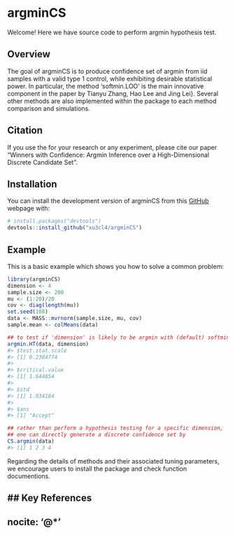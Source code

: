 
<!-- README.md is generated from README.Rmd. Please edit that file -->

# argminCS

Welcome! Here we have source code to perform argmin hypothesis test.
<!-- badges: start --> <!-- badges: end -->

## Overview

The goal of argminCS is to produce confidence set of argmin from iid
samples with a valid type 1 control, while exhibiting desirable
statistical power. In particular, the method ‘softmin.LOO’ is the main
innovative component in the paper by Tianyu Zhang, Hao Lee and Jing
Lei}. Several other methods are also implemented within the package to
each method comparison and simulations.

## Citation

If you use the for your research or any experiment, please cite our
paper “Winners with Confidence: Argmin Inference over a High-Dimensional
Discrete Candidate Set”.

## Installation

You can install the development version of argminCS from this
[GitHub](https://github.com/) webpage with:

``` r
# install.packages("devtools")
devtools::install_github("xu3cl4/argminCS")
```

## Example

This is a basic example which shows you how to solve a common problem:

``` r
library(argminCS)
dimension <- 4
sample.size <- 200
mu <- (1:20)/20
cov <- diag(length(mu))
set.seed(108)
data <- MASS::mvrnorm(sample.size, mu, cov)
sample.mean <- colMeans(data)

## to test if 'dimension' is likely to be argmin with (default) softmin.LOO
argmin.HT(data, dimension)
#> $test.stat.scale
#> [1] 0.2384774
#> 
#> $critical.value
#> [1] 1.644854
#> 
#> $std
#> [1] 1.034184
#> 
#> $ans
#> [1] "Accept"

## rather than perform a hypothesis testing for a specific dimension, 
## one can directly generate a discrete confidence set by 
CS.argmin(data)
#> [1] 1 2 3 4
```

Regarding the details of methods and their associated tuning parameters,
we encourage users to install the package and check function
documentions.
<!-- What is special about using `README.Rmd` instead of just `README.md`? You can include R chunks like so: -->

<!-- ```{r cars} -->
<!-- summary(cars) -->
<!-- ``` -->
<!-- You'll still need to render `README.Rmd` regularly, to keep `README.md` up-to-date. `devtools::build_readme()` is handy for this. -->
<!-- You can also embed plots, for example: -->
<!-- ```{r pressure, echo = FALSE} -->
<!-- plot(pressure) -->
<!-- ``` -->
<!-- In that case, don't forget to commit and push the resulting figure files, so they display on GitHub and CRAN. -->

## \## Key References

## nocite: ‘@\*’
